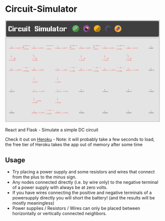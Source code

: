 # Circuit-Simulator

![image of the circuit simulator web application - a circuit grid on the bottoms and icons on top to customize it](/react_client/src/icons/readmeimage.png?raw=true "Web App Picture")

React and Flask - Simulate a simple DC circuit

Check it out on [Heroku](https://circuit-simulator.herokuapp.com/) - Note: it will probably take a few seconds to load, the free tier of Heroku takes the app out of memory after some time

## Usage
* Try placing a power supply and some resistors and wires that connect from the plus to the minus sign.
* Any nodes connected directly (i.e. by wire only) to the negative terminal of a power supply with always be at zero volts.
* If you have wires connecting the positive and negative terminals of a powersupply directly you will short the battery! (and the results will be mostly meaningless)
* Power supplies / Resistors / Wires can only be placed between horizontally or vertically connected neighbors.


